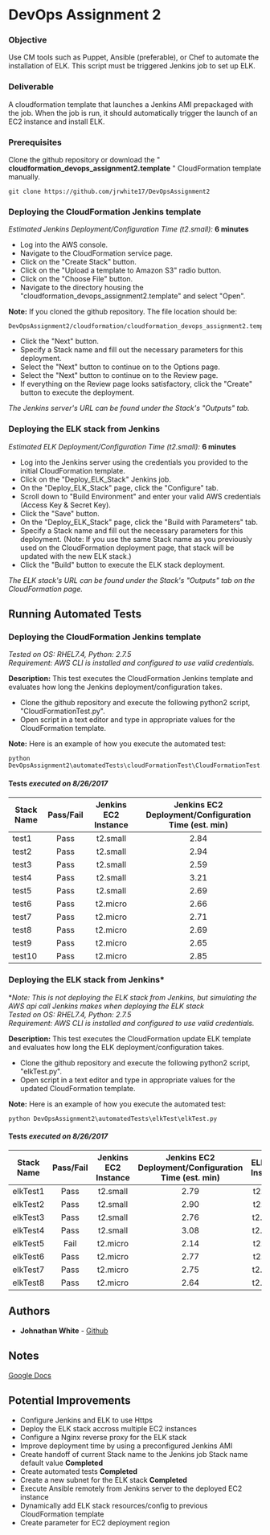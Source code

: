 # DevOps Assignment 2

### Objective
Use CM tools such as Puppet, Ansible (preferable), or Chef to automate the installation of ELK. This script must be triggered Jenkins job to set up ELK.
 
### Deliverable
A cloudformation template that launches a Jenkins AMI prepackaged with the job. When the job is run, it should automatically trigger the launch of an EC2 instance and install ELK.

### Prerequisites

Clone the github repository or download the "
**cloudformation_devops_assignment2.template**
" CloudFormation template manually.

```
git clone https://github.com/jrwhite17/DevOpsAssignment2
```

### Deploying the CloudFormation Jenkins template
*Estimated Jenkins Deployment/Configuration Time (t2.small):*
**6 minutes**

* Log into the AWS console.  
* Navigate to the CloudFormation service page.  
* Click on the "Create Stack" button.  
* Click on the "Upload a template to Amazon S3" radio button.  
* Click on the "Choose File" button.  
* Navigate to the directory housing the "cloudformation_devops_assignment2.template" and select "Open".

**Note:** If you cloned the github repository. The file location should be:
```
DevOpsAssignment2/cloudformation/cloudformation_devops_assignment2.template
```
* Click the "Next" button.
* Specify a Stack name and fill out the necessary parameters for this deployment.  
* Select the "Next" button to continue on to the Options page.  
* Select the "Next" button to continue on to the Review page.  
* If everything on the Review page looks satisfactory, click the "Create" button to execute the deployment.

*The Jenkins server's URL can be found under the Stack's "Outputs" tab.*

### Deploying the ELK stack from Jenkins
*Estimated ELK Deployment/Configuration Time (t2.small):*
**6 minutes**

* Log into the Jenkins server using the credentials you provided to the initial CloudFormation template.  
* Click on the "Deploy_ELK_Stack" Jenkins job.  
* On the "Deploy_ELK_Stack" page, click the "Configure" tab.  
* Scroll down to "Build Environment" and enter your valid AWS credentials (Access Key & Secret Key).  
* Click the "Save" button.  
* On the "Deploy_ELK_Stack" page, click the "Build with Parameters" tab.  
* Specify a Stack name and fill out the necessary parameters for this deployment. (Note: If you use the same Stack name as you previously used on the CloudFormation deployment page, that stack will be updated with the new ELK stack.)  
* Click the "Build" button to execute the ELK stack deployment.  

*The ELK stack's URL can be found under the Stack's "Outputs" tab on the CloudFormation page.*


## Running Automated Tests

### Deploying the CloudFormation Jenkins template
*Tested on OS: RHEL7.4, Python: 2.7.5*  
*Requirement: AWS CLI is installed and configured to use valid credentials.*  

**Description:** This test executes the CloudFormation Jenkins template and evaluates how long the Jenkins deployment/configuration takes.  

* Clone the github repository and execute the following python2 script, "CloudFormationTest.py".  
* Open script in a text editor and type in appropriate values for the CloudFormation template.

**Note:** Here is an example of how you execute the automated test:
```
python DevOpsAssignment2\automatedTests\cloudFormationTest\CloudFormationTest.py
```

#### Tests *executed on 8/26/2017*  
| Stack Name | Pass/Fail | Jenkins EC2 Instance | Jenkins EC2 Deployment/Configuration Time (est. min) |
|------------|:---------:|:--------------------:|:-------------------------------------------:|
| test1      | Pass      | t2.small             | 2.84                                       |
| test2      | Pass      | t2.small             | 2.94                                       |
| test3      | Pass      | t2.small             | 2.59                                       |
| test4      | Pass      | t2.small             | 3.21                                       |
| test5      | Pass      | t2.small             | 2.69                                       |
| test6      | Pass      | t2.micro             | 2.66                                       |
| test7      | Pass      | t2.micro             | 2.71                                       |
| test8      | Pass      | t2.micro             | 2.69                                       |
| test9      | Pass      | t2.micro             | 2.65                                       |
| test10      | Pass      | t2.micro             | 2.85                                       |

### Deploying the ELK stack from Jenkins*
**Note: This is not deploying the ELK stack from Jenkins, but simulating the AWS api call Jenkins makes when deploying the ELK stack*  
*Tested on OS: RHEL7.4, Python: 2.7.5*  
*Requirement: AWS CLI is installed and configured to use valid credentials.*  

**Description:** This test executes the CloudFormation update ELK template and evaluates how long the ELK deployment/configuration takes.  

* Clone the github repository and execute the following python2 script, "elkTest.py".  
* Open script in a text editor and type in appropriate values for the updated CloudFormation template.

**Note:** Here is an example of how you execute the automated test:
```
python DevOpsAssignment2\automatedTests\elkTest\elkTest.py
```

#### Tests *executed on 8/26/2017* 
| Stack Name | Pass/Fail | Jenkins EC2 Instance | Jenkins EC2 Deployment/Configuration Time (est. min) | ELK EC2 Instance | ELK EC2 Deployment/Configuration Time (est. min) |
|------------|:---------:|:--------------------:|:----------------------------------------------------:|:----------------:|:------------------------------------------------:|
| elkTest1   |    Pass    |       t2.small       |                          2.79                         |     t2.small     |                        2.67                       |
| elkTest2   |    Pass    |       t2.small       |                          2.90                         |     t2.small     |                        2.51                       |
| elkTest3   |    Pass    |       t2.small       |                          2.76                         |     t2.micro     |                        2.95                       |
| elkTest4   |    Pass    |       t2.small       |                          3.08                         |     t2.micro     |                        2.98                       |
| elkTest5   |    Fail    |       t2.micro       |                          2.14                         |     t2.small     |                        N/A                       |
| elkTest6   |    Pass    |       t2.micro       |                          2.77                         |     t2.small     |                        2.97                       |
| elkTest7   |    Pass    |       t2.micro       |                          2.75                         |     t2.micro     |                        2.73                       |
| elkTest8   |    Pass    |       t2.micro       |                          2.64                         |     t2.micro     |                        2.59                       |

## Authors

* **Johnathan White** - [Github](https://github.com/jrwhite17)

## Notes
[Google Docs](https://docs.google.com/document/d/1o1o_rkduFHuvIolAd8G8mSbP2x8Q9r0qlCpKwVkSWFo/edit?usp=sharing)

## Potential Improvements

* Configure Jenkins and ELK to use Https
* Deploy the ELK stack accross multiple EC2 instances
* Configure a Nginx reverse proxy for the ELK stack
* Improve deployment time by using a preconfigured Jenkins AMI
* Create handoff of current Stack name to the Jenkins job Stack name default value 
**Completed**
* Create automated tests
**Completed**
* Create a new subnet for the ELK stack 
**Completed**
* Execute Ansible remotely from Jenkins server to the deployed EC2 instance
* Dynamically add ELK stack resources/config to previous CloudFormation template  
* Create parameter for EC2 deployment region